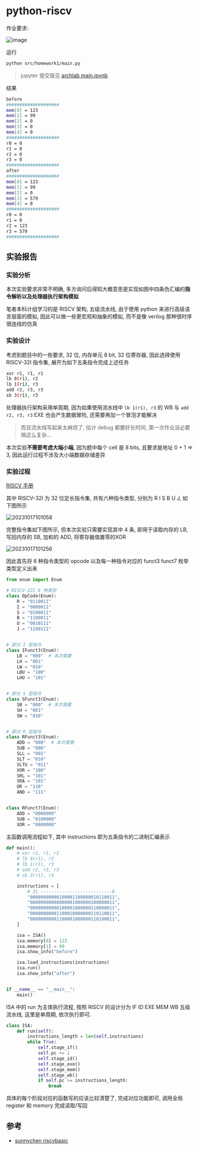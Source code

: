
# python-riscv

作业要求:

![image](https://raw.githubusercontent.com/luzhixing12345/archlab/main/img/homework1.png)

运行

```bash
python src/homework1/main.py
```

> jupyter 提交版见 [archlab main.ipynb](https://github.com/luzhixing12345/archlab/blob/main/src/homework1/main.ipynb)

结果

```bash
before
####################
mem[0] = 123
mem[1] = 99
mem[2] = 0
mem[3] = 0
mem[4] = 0
####################
r0 = 0
r1 = 0
r2 = 0
r3 = 0
####################
after
####################
mem[0] = 123
mem[1] = 99
mem[2] = 0
mem[3] = 579
mem[4] = 0
####################
r0 = 0
r1 = 0
r2 = 123
r3 = 579
####################
```

## 实验报告

### 实验分析

本次实验要求非常不明确, 多方询问后得知大概意思是实现如图中四条伪汇编的**指令解析以及处理器执行架构模拟**

笔者本科计组学习的是 RISCV 架构, 五级流水线, 由于使用 python 来进行高级语言层面的模拟, 因此可以做一些更宏观和抽象的模拟, 而不是像 verilog 那种很时序很连线的仿真

### 实验设计

考虑到题目中的一些要求, 32 位, 内存单元 8 bit, 32 位寄存器, 因此选择使用 RISCV-32I 指令集, 展开为如下五条指令完成上述任务

```bash
xor r1, r1, r1
lb 0(r1), r2
lb 1(r1), r3
add r2, r3, r3
sb 3(r1), r3
```

处理器执行架构采用单周期, 因为如果使用流水线中 `lb 1(r1), r3` 的 WB 与 `add r2, r3, r3` EXE 也会产生数据冒险, 还需要再加一个冒泡才能解决

> 而且流水线写起来太麻烦了, 估计 debug 都要好长时间, 第一次作业没必要搞这么复杂...

本次实验**不需要考虑大端小端**, 因为题中每个 cell 是 8 bits, 且要求是地址 0 + 1 => 3, 因此运行过程不涉及大小端数据存储差异

### 实验过程

[RISCV 手册](https://github.com/luzhixing12345/archlab/releases/download/v0.0.1/riscv-spec-20191213.pdf)

其中 RISCV-32I 为 32 位定长指令集, 共有六种指令类型, 分别为 R I S B U J, 如下图所示

![20231017101058](https://raw.githubusercontent.com/learner-lu/picbed/master/20231017101058.png)

完整指令集如下图所示, 但本次实验只需要实现其中 4 条, 即用于读取内存的 LB, 写回内存的 SB, 加和的 ADD, 将寄存器值置零的XOR

![20231017101256](https://raw.githubusercontent.com/learner-lu/picbed/master/20231017101256.png)

因此首先将 6 种指令类型的 opcode 以及每一种指令对应的 funct3 funct7 枚举类型定义出来

```python
from enum import Enum

# RISCV-32I 6 种类型
class OpCode(Enum):
    R = "0110011"
    I = "0000011"
    S = "0100011"
    B = "1100011"
    U = "0010111"
    J = "1100111"


# 部分 I 型指令
class IFunct3(Enum):
    LB = "000"  # 本次需要
    LH = "001"
    LW = "010"
    LBU = "100"
    LHU = "101"


# 部分 S 型指令
class SFunct3(Enum):
    SB = "000"  # 本次需要
    SH = "001"
    SW = "010"


# 部分 R 型指令
class RFunct3(Enum):
    ADD = "000"  # 本次需要
    SUB = "000"
    SLL = "001"
    SLT = "010"
    SLTU = "011"
    XOR = "100"
    SRL = "101"
    SRA = "101"
    OR = "110"
    AND = "111"


class RFunct7(Enum):
    ADD = "0000000"
    SUB = "0100000"
    XOR = "0000000"
```

主函数调用流程如下, 其中 instructions 即为五条指令的二进制汇编表示

```python
def main():
    # xor r1, r1, r1
    # lb 0(r1), r2
    # lb 1(r1), r3
    # add r2, r3, r3
    # sb 3(r1), r3

    instructions = [
        # 31 ---------------------------0
        "00000000000100001100000010110011",
        "00000000000000001000000100000011",
        "00000000000100001000000110000011",
        "00000000001100010000000110110011",
        "00000000001100001000000110100011",
    ]

    isa = ISA()
    isa.memory[0] = 123
    isa.memory[1] = 99
    isa.show_info("before")

    isa.load_instructions(instructions)
    isa.run()
    isa.show_info("after")


if __name__ == "__main__":
    main()
```

ISA 中的 run 为主体执行流程, 按照 RISCV 的设计分为 IF ID EXE MEM WB 五级流水线, 这里是单周期, 依次执行即可.

```python
class ISA:
    def run(self):
        instructions_length = len(self.instructions)
        while True:
            self.stage_if()
            self.pc += 1
            self.stage_id()
            self.stage_exe()
            self.stage_mem()
            self.stage_wb()
            if self.pc >= instructions_length:
                break
```

具体的每个阶段对应的函数写的应该比较清楚了, 完成对应功能即可, 调用全局 register 和 memory 完成读取/写回

## 参考

- [sunnychen riscvbasic](https://www.sunnychen.top/archives/riscvbasic)